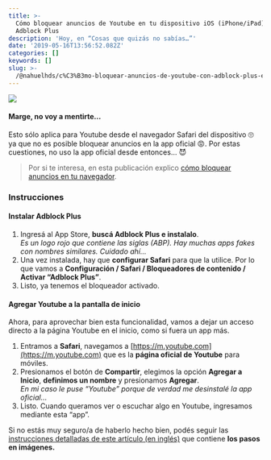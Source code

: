 ```yaml
---
title: >-
  Cómo bloquear anuncios de Youtube en tu dispositivo iOS (iPhone/iPad) con
  Adblock Plus
description: 'Hoy, en “Cosas que quizás no sabías…”'
date: '2019-05-16T13:56:52.082Z'
categories: []
keywords: []
slug: >-
  /@nahuelhds/c%C3%B3mo-bloquear-anuncios-de-youtube-con-adblock-plus-en-tu-ios-iphone-ipad-etc-7aa7f18d7c10
---
```


![](img/0__NA8A__QSl__gfS9Xk2.gif)

#### **Marge, no voy a mentirte…**

Esto sólo aplica para Youtube desde el navegador Safari del dispositivo 🙄 ya que no es posible bloquear anuncios en la app oficial 😡. Por estas cuestiones, no uso la app oficial desde entonces… 😈

> Por si te interesa, en esta publicación explico [cómo bloquear anuncios en tu navegador](https://medium.com/@nahuelhds/c%C3%B3mo-bloquear-anuncios-de-youtube-con-adblock-plus-en-cualquier-navegador-b8d7ac3a5dc3).

### Instrucciones

#### Instalar Adblock Plus

1.  Ingresá al App Store, **buscá Adblock Plus e instalalo**.  
    _Es un logo rojo que contiene las siglas (ABP). Hay muchas apps fakes con nombres similares. Cuidado ahí…_
2.  Una vez instalada, hay que **configurar Safari** para que la utilice. Por lo que vamos a **Configuración / Safari / Bloqueadores de contenido / Activar “Adblock Plus”**.
3.  Listo, ya tenemos el bloqueador activado.

#### Agregar Youtube a la pantalla de inicio

Ahora, para aprovechar bien esta funcionalidad, vamos a dejar un acceso directo a la página Youtube en el inicio, como si fuera un app más.

1.  Entramos a **Safari**, navegamos a [https://m.youtube.com](https://m.youtube.com) que es la **página oficial de Youtube** para móviles.
2.  Presionamos el botón de **Compartir**, elegimos la opción **Agregar a Inicio**, **definimos un nombre** y presionamos **Agregar**.  
    _En mi caso le puse “Youtube” porque de verdad me desinstalé la app oficial…_
3.  Listo. Cuando queramos ver o escuchar algo en Youtube, ingresamos mediante esta “app”.

Si no estás muy seguro/a de haberlo hecho bien, podés seguir las [instrucciones detalladas de este artículo (en inglés)](https://www.wikihow.com/Turn-Off-Ads-on-YouTube#On_iPhone_sub) que contiene **los pasos en imágenes.**